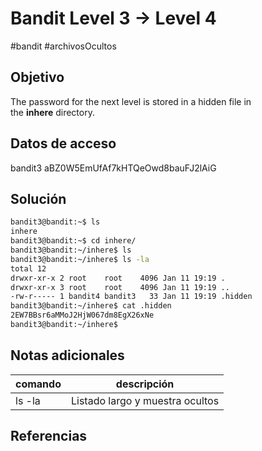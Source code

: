 # Bandit Level 3 → Level 4
#bandit #archivosOcultos
## Objetivo
The password for the next level is stored in a hidden file in the **inhere** directory.

## Datos de acceso
bandit3
aBZ0W5EmUfAf7kHTQeOwd8bauFJ2lAiG

## Solución
```bash
bandit3@bandit:~$ ls
inhere
bandit3@bandit:~$ cd inhere/
bandit3@bandit:~/inhere$ ls
bandit3@bandit:~/inhere$ ls -la
total 12
drwxr-xr-x 2 root    root    4096 Jan 11 19:19 .
drwxr-xr-x 3 root    root    4096 Jan 11 19:19 ..
-rw-r----- 1 bandit4 bandit3   33 Jan 11 19:19 .hidden
bandit3@bandit:~/inhere$ cat .hidden
2EW7BBsr6aMMoJ2HjW067dm8EgX26xNe
bandit3@bandit:~/inhere$
```
## Notas adicionales
| comando | descripción |
|----------|----------|
|ls -la|Listado largo y muestra ocultos|

## Referencias
